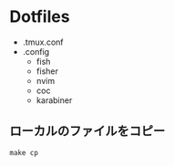 # Dotfiles

* .tmux.conf
* .config
    * fish
    * fisher
    * nvim
    * coc
    * karabiner

## ローカルのファイルをコピー
```
make cp
```
